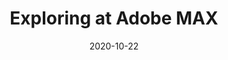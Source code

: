 ---
layout: post
title: Exploring at Adobe MAX
date: 2020-10-22
categories: Livestream
description: Creative Cloud assets and workflows for motion and design creators
redirect: https://www.behance.net/live/videos/8335/MAX-Chats-Exploring-Adobe-Stock
---